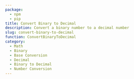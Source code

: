```yaml
---
package:
  - npm
  - pip
title: Convert Binary to Decimal
description: Convert a binary number to a decimal number
slug: convert-binary-to-decimal
function: ConvertBinaryToDecimal
category:
  - Math
  - Binary
  - Base Conversion
  - Decimal
  - Binary to Decimal
  - Number Conversion
---
```

